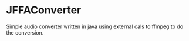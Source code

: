 JFFAConverter
=============

Simple audio converter written in java using external cals to ffmpeg to do the conversion.